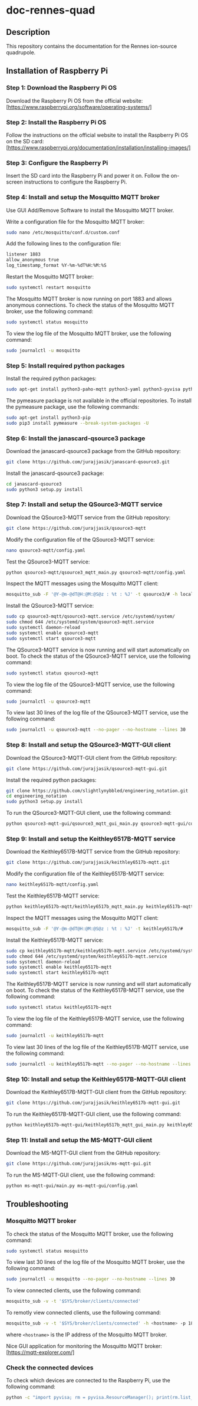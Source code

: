 # doc-rennes-quad

## Description

This repository contains the documentation for the Rennes ion-source quadrupole.

## Installation of Raspberry Pi

### Step 1: Download the Raspberry Pi OS

Download the Raspberry Pi OS from the official website:
[https://www.raspberrypi.org/software/operating-systems/]

### Step 2: Install the Raspberry Pi OS

Follow the instructions on the official website to install the Raspberry Pi OS on the SD card:
[https://www.raspberrypi.org/documentation/installation/installing-images/]

### Step 3: Configure the Raspberry Pi

Insert the SD card into the Raspberry Pi and power it on. Follow the on-screen instructions to configure the Raspberry Pi.

### Step 4: Install and setup the Mosquitto MQTT broker

Use GUI Add/Remove Software to install the Mosquitto MQTT broker.

Write a configuration file for the Mosquitto MQTT broker:

```bash
sudo nano /etc/mosquitto/conf.d/custom.conf
```

Add the following lines to the configuration file:

```bash
listener 1883
allow_anonymous true
log_timestamp_format %Y-%m-%dT%H:%M:%S
```

Restart the Mosquitto MQTT broker:

```bash
sudo systemctl restart mosquitto
```

The Mosquitto MQTT broker is now running on port 1883 and allows anonymous connections. To check the status of the Mosquitto MQTT broker, use the following command:

```bash
sudo systemctl status mosquitto
```

To view the log file of the Mosquitto MQTT broker, use the following command:

```bash
sudo journalctl -u mosquitto
```

### Step 5: Install required python packages

Install the required python packages:

```bash
sudo apt-get install python3-paho-mqtt python3-yaml python3-pyvisa python3-scipy python3-pymeasure
```

The pymeasure package is not available in the official repositories. To install the pymeasure package, use the following commands:

```bash
sudo apt-get install python3-pip
sudo pip3 install pymeasure --break-system-packages -U
```

### Step 6: Install the janascard-qsource3 package

Download the janascard-qsource3 package from the GitHub repository:

```bash
git clone https://github.com/jurajjasik/janascard-qsource3.git
```

Install the janascard-qsource3 package:

```bash
cd janascard-qsource3
sudo python3 setup.py install
```

### Step 7: Install and setup the QSource3-MQTT service

Download the QSource3-MQTT service from the GitHub repository:

```bash
git clone https://github.com/jurajjasik/qsource3-mqtt
```

Modify the configuration file of the QSource3-MQTT service:

```bash
nano qsource3-mqtt/config.yaml
```

Test the QSource3-MQTT service:

```bash
python qsource3-mqtt/qsource3_mqtt_main.py qsource3-mqtt/config.yaml
```

Inspect the MQTT messages using the Mosquitto MQTT client:

```bash
mosquitto_sub -F '@Y-@m-@dT@H:@M:@S@z : %t : %J' -t qsource3/# -h localhost -p 1883
```

Install the QSource3-MQTT service:

```bash
sudo cp qsource3-mqtt/qsource3-mqtt.service /etc/systemd/system/
sudo chmod 644 /etc/systemd/system/qsource3-mqtt.service
sudo systemctl daemon-reload
sudo systemctl enable qsource3-mqtt
sudo systemctl start qsource3-mqtt
```

The QSource3-MQTT service is now running and will start automatically on boot. To check the status of the QSource3-MQTT service, use the following command:

```bash
sudo systemctl status qsource3-mqtt
```

To view the log file of the QSource3-MQTT service, use the following command:

```bash
sudo journalctl -u qsource3-mqtt
```

To view last 30 lines of the log file of the QSource3-MQTT service, use the following command:

```bash
sudo journalctl -u qsource3-mqtt --no-pager --no-hostname --lines 30
```

### Step 8: Install and setup the QSource3-MQTT-GUI client

Download the QSource3-MQTT-GUI client from the GitHub repository:

```bash
git clone https://github.com/jurajjasik/qsource3-mqtt-gui.git
```

Install the required python packages:

```bash
git clone https://github.com/slightlynybbled/engineering_notation.git
cd engineering_notation
sudo python3 setup.py install
```

To run the QSource3-MQTT-GUI client, use the following command:

```bash
python qsource3-mqtt-gui/qsource3_mqtt_gui_main.py qsource3-mqtt-gui/config.yaml
```

### Step 9: Install and setup the Keithley6517B-MQTT service

Download the Keithley6517B-MQTT service from the GitHub repository:

```bash
git clone https://github.com/jurajjasik/keithley6517b-mqtt.git
```

Modify the configuration file of the Keithley6517B-MQTT service:

```bash
nano keithley6517b-mqtt/config.yaml
```

Test the Keithley6517B-MQTT service:

```bash
python keithley6517b-mqtt/keithley6517b_mqtt_main.py keithley6517b-mqtt/config.yaml
```

Inspect the MQTT messages using the Mosquitto MQTT client:

```bash
mosquitto_sub -F '@Y-@m-@dT@H:@M:@S@z : %t : %J' -t keithley6517b/#
```

Install the Keithley6517B-MQTT service:

```bash
sudo cp keithley6517b-mqtt/keithley6517b-mqtt.service /etc/systemd/system/
sudo chmod 644 /etc/systemd/system/keithley6517b-mqtt.service
sudo systemctl daemon-reload
sudo systemctl enable keithley6517b-mqtt
sudo systemctl start keithley6517b-mqtt
```

The Keithley6517B-MQTT service is now running and will start automatically on boot. To check the status of the Keithley6517B-MQTT service, use the following command:

```bash
sudo systemctl status keithley6517b-mqtt
```

To view the log file of the Keithley6517B-MQTT service, use the following command:

```bash
sudo journalctl -u keithley6517b-mqtt
```

To view last 30 lines of the log file of the Keithley6517B-MQTT service, use the following command:

```bash
sudo journalctl -u keithley6517b-mqtt --no-pager --no-hostname --lines 30
```

### Step 10: Install and setup the Keithley6517B-MQTT-GUI client

Download the Keithley6517B-MQTT-GUI client from the GitHub repository:

```bash
git clone https://github.com/jurajjasik/keithley6517b-mqtt-gui.git
```

To run the Keithley6517B-MQTT-GUI client, use the following command:

```bash
python keithley6517b-mqtt-gui/keithley6517b_mqtt_gui_main.py keithley6517b-mqtt-gui/config.yaml
```

### Step 11: Install and setup the MS-MQTT-GUI client

Download the MS-MQTT-GUI client from the GitHub repository:

```bash
git clone https://github.com/jurajjasik/ms-mqtt-gui.git
```

To run the MS-MQTT-GUI client, use the following command:

```bash
python ms-mqtt-gui/main.py ms-mqtt-gui/config.yaml
```

## Troubleshooting

### Mosquitto MQTT broker

To check the status of the Mosquitto MQTT broker, use the following command:

```bash
sudo systemctl status mosquitto
```

To view last 30 lines of the log file of the Mosquitto MQTT broker, use the following command:

```bash
sudo journalctl -u mosquitto --no-pager --no-hostname --lines 30
```

To view connected clients, use the following command:

```bash
mosquitto_sub -v -t '$SYS/broker/clients/connected'
```

To remotly view connected clients, use the following command:

```bash
mosquitto_sub -v -t '$SYS/broker/clients/connected' -h <hostname> -p 1883
```

where `<hostname>` is the IP address of the Mosquitto MQTT broker.

Nice GUI application for monitoring the Mosquitto MQTT broker:
[https://mqtt-explorer.com/]

### Check the connected devices

To check which devices are connected to the Raspberry Pi, use the following command:

```bash
python -c "import pyvisa; rm = pyvisa.ResourceManager(); print(rm.list_resources())"
```
